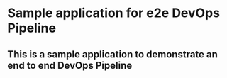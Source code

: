 # Sample application for e2e DevOps Pipeline
## This is a sample application to demonstrate an end to end DevOps Pipeline
